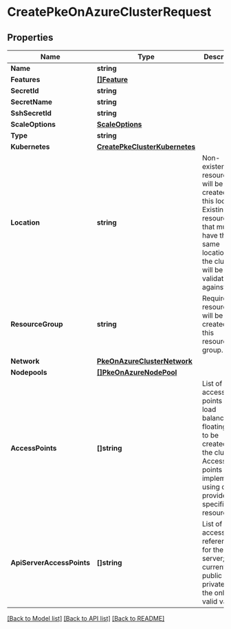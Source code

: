# CreatePkeOnAzureClusterRequest

## Properties
Name | Type | Description | Notes
------------ | ------------- | ------------- | -------------
**Name** | **string** |  | 
**Features** | [**[]Feature**](Feature.md) |  | [optional] 
**SecretId** | **string** |  | [optional] 
**SecretName** | **string** |  | [optional] 
**SshSecretId** | **string** |  | [optional] 
**ScaleOptions** | [**ScaleOptions**](ScaleOptions.md) |  | [optional] 
**Type** | **string** |  | 
**Kubernetes** | [**CreatePkeClusterKubernetes**](CreatePKEClusterKubernetes.md) |  | 
**Location** | **string** | Non-existent resources will be created in this location. Existing resources that must have the same location as the cluster will be validated against this. | [optional] 
**ResourceGroup** | **string** | Required resources will be created in this resource group. | 
**Network** | [**PkeOnAzureClusterNetwork**](PKEOnAzureClusterNetwork.md) |  | [optional] 
**Nodepools** | [**[]PkeOnAzureNodePool**](PKEOnAzureNodePool.md) |  | [optional] 
**AccessPoints** | **[]string** | List of access points (i.e. load balancers, floating IPs) to be created for the cluster. Access points are implemented using cloud provider specific resources. | [optional] 
**ApiServerAccessPoints** | **[]string** | List of access point references for the API server; currently, public and private are the only valid values | [optional] 

[[Back to Model list]](../README.md#documentation-for-models) [[Back to API list]](../README.md#documentation-for-api-endpoints) [[Back to README]](../README.md)


